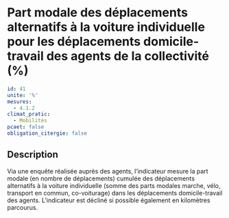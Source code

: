 # Part modale des déplacements alternatifs à la voiture individuelle pour les déplacements  domicile-travail des agents de la collectivité (%)
```yaml
id: 41
unite: '%'
mesures:
  - 4.1.2
climat_pratic:
  - Mobilités
pcaet: false
obligation_citergie: false
```
## Description
Via une enquête réalisée auprès des agents, l’indicateur mesure la part modale (en nombre de déplacements) cumulée des déplacements alternatifs à la voiture individuelle (somme des parts modales marche, vélo, transport en commun, co-voiturage) dans les déplacements domicile-travail des agents. L’indicateur est décliné si possible également en kilomètres parcourus.




